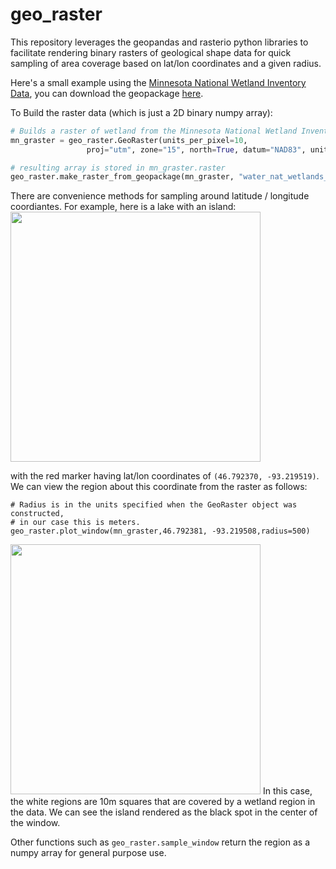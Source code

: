 # geo_raster
This repository leverages the geopandas and rasterio python libraries to facilitate rendering binary rasters of geological shape data for quick sampling of area coverage based on lat/lon coordinates and a given radius.

Here's a small example using the [Minnesota National Wetland Inventory Data](https://gisdata.mn.gov/dataset/water-nat-wetlands-inv-2009-2014),
you can download the geopackage [here](https://resources.gisdata.mn.gov/pub/gdrs/data/pub/us_mn_state_dnr/water_nat_wetlands_inv_2009_2014/gpkg_water_nat_wetlands_inv_2009_2014.zip).

To Build the raster data (which is just a 2D binary numpy array):
```python
# Builds a raster of wetland from the Minnesota National Wetland Inventory Data
mn_graster = geo_raster.GeoRaster(units_per_pixel=10,
                 proj="utm", zone="15", north=True, datum="NAD83", units="m")

# resulting array is stored in mn_graster.raster
geo_raster.make_raster_from_geopackage(mn_graster, "water_nat_wetlands_inv_2009-2014.gpkg", retain_geopackage=False)
```

There are convenience methods for sampling around latitude / longitude coordiantes. For example,
here is a lake with an island:
<img src="https://i.imgur.com/Xw1xRQD.jpg" width=400)></img>

with the red marker having lat/lon coordinates of ```(46.792370, -93.219519)```.
We can view the region about this coordinate from the raster as follows:
```
# Radius is in the units specified when the GeoRaster object was constructed,
# in our case this is meters.
geo_raster.plot_window(mn_graster,46.792381, -93.219508,radius=500)
```
<img src="https://i.imgur.com/fT5szGw.png" width=400></img>
In this case, the white regions are 10m squares that are covered by a wetland region in the data.
We can see the island rendered as the black spot in the center of the window.

Other functions such as ```geo_raster.sample_window``` return the region as a numpy array
for general purpose use.
